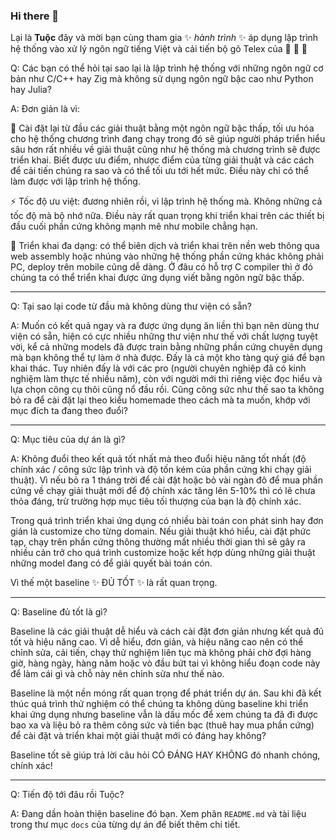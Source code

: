### Hi there 👋

Lại là **Tuộc** đây và mời bạn cùng tham gia ✨ _hành trình_ ✨ áp dụng lập trình hệ thống vào xử lý ngôn ngữ tiếng Việt và cải tiến bộ gõ Telex của 🐙 🐙 🐙

Q: Các bạn có thể hỏi tại sao lại là lập trình hệ thống với những ngôn ngữ cơ bản như C/C++ hay Zig mà không sử dụng ngôn ngữ bậc cao như Python hay Julia? 


A: Đơn giản là vì:

🔭 Cài đặt lại từ đầu các giải thuật bằng một ngôn ngữ bậc thấp, tối ưu hóa cho hệ thống chương trình đang chạy trong đó sẽ giúp người pháp triển hiểu sâu hơn rất nhiều về giải thuật cũng như hệ thống mà chương trình sẽ được triển khai. Biết được ưu điểm, nhược điểm của từng giải thuật và các cách để cải tiến chúng ra sao và có thể tối ưu tới hết mức. Điều này chỉ có thể làm được với lập trình hệ thống.

⚡ Tốc độ ưu việt: đương nhiên rồi, vì lập trình hệ thống mà. Không những cả tốc độ mà bộ nhớ nữa. Điều này rất quan trọng khi triển khai trên các thiết bị đầu cuối phần cứng không mạnh mẽ như mobile chẳng hạn.

🌱 Triển khai đa dạng: có thể biên dịch và triển khai trên nền web thông qua web assembly hoặc nhúng vào những hệ thống phần cứng khác không phải PC, deploy trên mobile cũng dễ dàng. Ở đâu có hỗ trợ C compiler thì ở đó chúng ta có thể triển khai được ứng dụng viết bằng ngôn ngữ bậc thấp.

- - -

Q: Tại sao lại code từ đầu mà không dùng thư viện có sẵn? 

A: Muốn có kết quả ngay và ra được ứng dụng ăn liền thì bạn nên dùng thư viện có sẵn, hiện có cực nhiều những thư viện như thế với chất lượng tuyệt vời, kể cả những models đã được train bằng những phần cứng chuyên dụng mà bạn không thể tự làm ở nhà được. Đấy là cả một kho tàng quý giá để bạn khai thác. Tuy nhiên đấy là với các pro (người chuyên nghiệp đã có kinh nghiệm làm thực tế nhiều năm), còn với người mới thì riêng việc đọc hiểu và lựa chọn công cụ thôi cũng nổ đầu rồi. Cũng công sức như thế sao ta không bỏ ra để cài đặt lại theo kiểu homemade theo cách mà ta muốn, khớp với mục đích ta đang theo đuổi?


- - -

Q: Mục tiêu của dự án là gì?

A: Không đuổi theo kết quả tốt nhất mà theo đuổi hiệu năng tốt nhất (độ chính xác / công sức lập trình và độ tốn kém của phần cứng khi chạy giải thuật). Vì nếu bỏ ra 1 tháng trời để cài đặt hoặc bỏ vài ngàn đô để mua phần cứng về chạy giải thuật mới để độ chính xác tăng lên 5-10% thì có lẽ chưa thỏa đáng, trừ trường hợp mục tiêu tối thượng của bạn là độ chính xác.

Trong quá trình triển khai ứng dụng có nhiều bài toán con phát sinh hay đơn giản là customize cho từng domain. Nếu giải thuật khó hiểu, cài đặt phức tạp, chạy trên phần cứng thông thường mất nhiều thời gian thì sẽ gây ra nhiều cản trở cho quá trình customize hoặc kết hợp dùng những giải thuật những model đang có để giải quyết bài toán cón.

Vì thế một baseline ✨ ĐỦ TỐT ✨ là rất quan trọng.

- - -

Q: Baseline đủ tốt là gì?

Baseline là các giải thuật dễ hiểu và cách cài đặt đơn giản nhưng kết quả đủ tốt và hiệu năng cao. Vì dễ hiểu, đơn giản, và hiệu năng cao nên có thể chỉnh sửa, cải tiến, chạy thử nghiệm liên tục mà không phải chờ đợi hàng giờ, hàng ngày, hàng năm hoặc vò đầu bứt tai vì không hiểu đoạn code này để làm cái gì và chỗ này nên chỉnh sửa như thế nào.

Baseline là một nền móng rất quan trọng để phát triển dự án. Sau khi đã kết thúc quá trình thử nghiệm có thể chúng ta không dùng baseline khi triển khai ứng dụng nhưng baseline vẫn là dấu mốc để xem chúng ta đã đi được bao xa và liệu bỏ ra thêm công sức và tiền bạc (thuê hay mua phần cứng) để cài đặt và triển khai một giải thuật mới có đáng hay không?

Baseline tốt sẽ giúp trả lời câu hỏi CÓ ĐÁNG HAY KHÔNG đó nhanh chóng, chính xác!


- - -

Q: Tiến độ tới đâu rồi Tuộc?

A: Đang dần hoàn thiện baseline đó bạn. Xem phân `README.md` và tài liệu trong thư mục `docs` của từng dự án để biết thêm chi tiết.